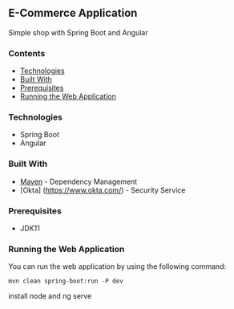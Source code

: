 ## E-Commerce Application ##
Simple shop with Spring Boot and Angular

### Contents ###
* [Technologies](#technologies)
* [Built With](#built-with)
* [Prerequisites](#prerequisites)
* [Running the Web Application](#running-the-web-application)
### Technologies ###
+ Spring Boot
+ Angular
### Built With ###
+ [Maven](https://maven.apache.org/) - Dependency Management
+ [Okta] (https://www.okta.com/) - Security Service
### Prerequisites ###
+ JDK11
### Running the Web Application ###
You can run the web application by using the following command:
```
mvn clean spring-boot:run -P dev
```
install node and ng serve
